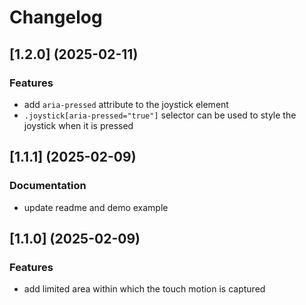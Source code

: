 # Changelog

## [1.2.0] (2025-02-11)

### Features

- add `aria-pressed` attribute to the joystick element
- `.joystick[aria-pressed="true"]` selector can be used to style the joystick when it is pressed

## [1.1.1] (2025-02-09)

### Documentation

- update readme and demo example

## [1.1.0] (2025-02-09)

### Features

- add limited area within which the touch motion is captured
